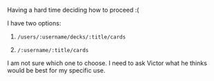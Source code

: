 Having a hard time deciding how to proceed :(

I have two options:

1. `/users/:username/decks/:title/cards`

2. `/:username/:title/cards`

I am not sure which one to choose. I need to ask Victor what he thinks would be best for my specific use.
